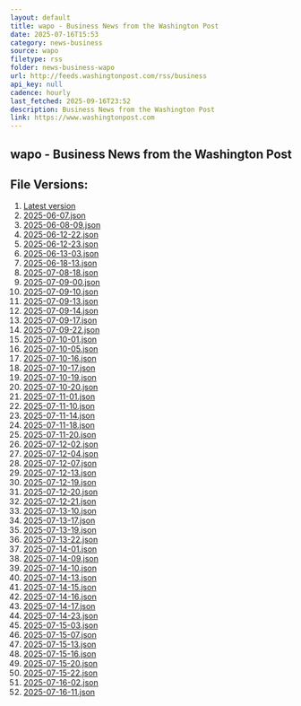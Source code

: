 ```yaml
---
layout: default
title: wapo - Business News from the Washington Post
date: 2025-07-16T15:53
category: news-business
source: wapo
filetype: rss
folder: news-business-wapo
url: http://feeds.washingtonpost.com/rss/business
api_key: null
cadence: hourly
last_fetched: 2025-09-16T23:52
description: Business News from the Washington Post
link: https://www.washingtonpost.com
---
```


## wapo - Business News from the Washington Post

<div id="data-chart"></div>
<div id="data-table"></div>
<script>
document.addEventListener('DOMContentLoaded', function(){
  document.getElementById('data-table').textContent = 'This source isn't supported for tables yet.';
});
</script>

## File Versions:
1. [Latest version](./latest.json)
2. [2025-06-07.json](./2025-06-07.json)
3. [2025-06-08-09.json](./2025-06-08-09.json)
4. [2025-06-12-22.json](./2025-06-12-22.json)
5. [2025-06-12-23.json](./2025-06-12-23.json)
6. [2025-06-13-03.json](./2025-06-13-03.json)
7. [2025-06-18-13.json](./2025-06-18-13.json)
8. [2025-07-08-18.json](./2025-07-08-18.json)
9. [2025-07-09-00.json](./2025-07-09-00.json)
10. [2025-07-09-10.json](./2025-07-09-10.json)
11. [2025-07-09-13.json](./2025-07-09-13.json)
12. [2025-07-09-14.json](./2025-07-09-14.json)
13. [2025-07-09-17.json](./2025-07-09-17.json)
14. [2025-07-09-22.json](./2025-07-09-22.json)
15. [2025-07-10-01.json](./2025-07-10-01.json)
16. [2025-07-10-05.json](./2025-07-10-05.json)
17. [2025-07-10-16.json](./2025-07-10-16.json)
18. [2025-07-10-17.json](./2025-07-10-17.json)
19. [2025-07-10-19.json](./2025-07-10-19.json)
20. [2025-07-10-20.json](./2025-07-10-20.json)
21. [2025-07-11-01.json](./2025-07-11-01.json)
22. [2025-07-11-10.json](./2025-07-11-10.json)
23. [2025-07-11-14.json](./2025-07-11-14.json)
24. [2025-07-11-18.json](./2025-07-11-18.json)
25. [2025-07-11-20.json](./2025-07-11-20.json)
26. [2025-07-12-02.json](./2025-07-12-02.json)
27. [2025-07-12-04.json](./2025-07-12-04.json)
28. [2025-07-12-07.json](./2025-07-12-07.json)
29. [2025-07-12-13.json](./2025-07-12-13.json)
30. [2025-07-12-19.json](./2025-07-12-19.json)
31. [2025-07-12-20.json](./2025-07-12-20.json)
32. [2025-07-12-21.json](./2025-07-12-21.json)
33. [2025-07-13-10.json](./2025-07-13-10.json)
34. [2025-07-13-17.json](./2025-07-13-17.json)
35. [2025-07-13-19.json](./2025-07-13-19.json)
36. [2025-07-13-22.json](./2025-07-13-22.json)
37. [2025-07-14-01.json](./2025-07-14-01.json)
38. [2025-07-14-09.json](./2025-07-14-09.json)
39. [2025-07-14-10.json](./2025-07-14-10.json)
40. [2025-07-14-13.json](./2025-07-14-13.json)
41. [2025-07-14-15.json](./2025-07-14-15.json)
42. [2025-07-14-16.json](./2025-07-14-16.json)
43. [2025-07-14-17.json](./2025-07-14-17.json)
44. [2025-07-14-23.json](./2025-07-14-23.json)
45. [2025-07-15-03.json](./2025-07-15-03.json)
46. [2025-07-15-07.json](./2025-07-15-07.json)
47. [2025-07-15-13.json](./2025-07-15-13.json)
48. [2025-07-15-16.json](./2025-07-15-16.json)
49. [2025-07-15-20.json](./2025-07-15-20.json)
50. [2025-07-15-22.json](./2025-07-15-22.json)
51. [2025-07-16-02.json](./2025-07-16-02.json)
52. [2025-07-16-11.json](./2025-07-16-11.json)
